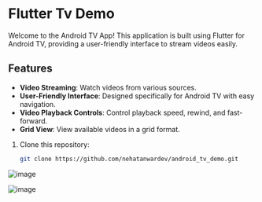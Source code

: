 # Flutter Tv Demo


Welcome to the Android TV App! This application is built using Flutter for Android TV, providing a user-friendly interface to stream videos easily.

## Features

- **Video Streaming**: Watch videos from various sources.
- **User-Friendly Interface**: Designed specifically for Android TV with easy navigation.
- **Video Playback Controls**: Control playback speed, rewind, and fast-forward.
- **Grid View**: View available videos in a grid format.


1. Clone this repository:
   ```bash
   git clone https://github.com/nehatanwardev/android_tv_demo.git

![image](https://github.com/user-attachments/assets/da957154-ba0c-4fae-8539-b039cf9dde99)

![image](https://github.com/user-attachments/assets/3ede6044-e3b0-426b-8570-334f3a2de2eb)
